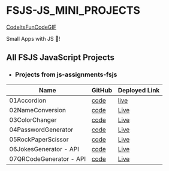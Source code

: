 # FSJS-JS_MINI_PROJECTS
[CodeItsFunCodeGIF](https://user-images.githubusercontent.com/46107438/213858463-81b83784-6a46-4c14-a7a2-7efbbb7302e3.gif)

Small Apps with JS 🤖!



## All FSJS JavaScript Projects

- ### Projects from js-assignments-fsjs

| Name | GitHub | Deployed Link|
| ---- | ----   |  ----------  |
|01Accordion|[code](https://github.com/AkhilVinayakp/FSJS-JS_MINI_APPS/tree/main/01Accordion)|[live](https://aesthetic-maamoul-8d2075.netlify.app/)|
|02NameConversion|[code](https://github.com/AkhilVinayakp/FSJS-JS_MINI_APPS/tree/main/02NameConversion)|[Live](https://sunny-granita-2c36a9.netlify.app/)|
|03ColorChanger| [code](https://github.com/AkhilVinayakp/FSJS-JS_MINI_APPS/tree/main/03ColorChanger)| [Live](https://transcendent-banoffee-d1143a.netlify.app/)|
|04PasswordGenerator| [code](https://github.com/AkhilVinayakp/FSJS-JS_MINI_APPS/tree/main/04PasswordGenerator)|[Live](https://stately-kangaroo-f60008.netlify.app/)|
|05RockPaperScissor| [code](https://github.com/AkhilVinayakp/FSJS-JS_MINI_APPS/tree/main/05RockPaperScissor)|[Live](https://deft-otter-8a8238.netlify.app/)|
|06JokesGenerator - API| [code](https://github.com/AkhilVinayakp/FSJS-JS_MINI_APPS/tree/main/06JokesGenerator%20-%20API)|[Live](https://superlative-croquembouche-e068cf.netlify.app/)|
|07QRCodeGenerator - API| [code](https://github.com/AkhilVinayakp/FSJS-JS_MINI_APPS/tree/main/07QRCodeGenerator%20-%20API)|[Live](https://mellifluous-treacle-65335b.netlify.app/)|
